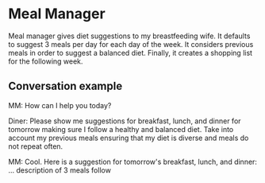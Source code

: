 # Meal Manager

Meal manager gives diet suggestions to my breastfeeding wife.
It defaults to suggest 3 meals per day for each day of the week. It considers
previous meals in order to suggest a balanced diet. Finally, it creates
a shopping list for the following week.

## Conversation example

MM: How can I help you today?

Diner: Please show me suggestions for breakfast, lunch, and dinner for tomorrow
making sure I follow a healthy and balanced diet. Take into account my previous
meals ensuring that my diet is diverse and meals do not repeat often.

MM: Cool. Here is a suggestion for tomorrow's breakfast, lunch, and dinner:
...
description of 3 meals follow
